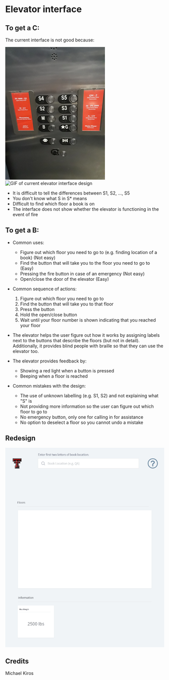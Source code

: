 # Elevator interface

## To get a C:

The current interface is not good because:

![Image of current elevator interface design](images/current.png)
![GIF of current elevator interface design](gifs/demo.gif)

* It is difficult to tell the differences between S1, S2, ..., S5
* You don't know what S in S* means
* Difficult to find which floor a book is on
* The interface does not show whether the elevator is functioning in the event of fire

## To get a B:

* Common uses:
  * Figure out which floor you need to go to (e.g. finding location of a book) (Not easy)
  * Find the button that will take you to the floor you need to go to (Easy)
  * Pressing the fire button in case of an emergency (Not easy)
  * Open/close the door of the elevator (Easy)
  
* Common sequence of actions:
  1. Figure out which floor you need to go to
  2. Find the button that will take you to that floor
  3. Press the button
  4. Hold the open/close button
  5. Wait until your floor number is shown indicating that you reached your floor

* The elevator helps the user figure out how it works by assigning labels next to the buttons that describe the floors (but not in detail). Additionally, it provides blind people with braille so that they can use the elevator too.

* The elevator provides feedback by:
  * Showing a red light when a button is pressed
  * Beeping when a floor is reached

* Common mistakes with the design:
  * The use of unknown labelling (e.g. S1, S2) and not explaining what "S" is
  * Not providing more information so the user can figure out which floor to go to
  * No emergency button, only one for calling in for assistance
  * No option to deselect a floor so you cannot undo a mistake

## Redesign

![GIF of redesign](gifs/redesign-demo.gif)

## Credits
Michael Kiros
